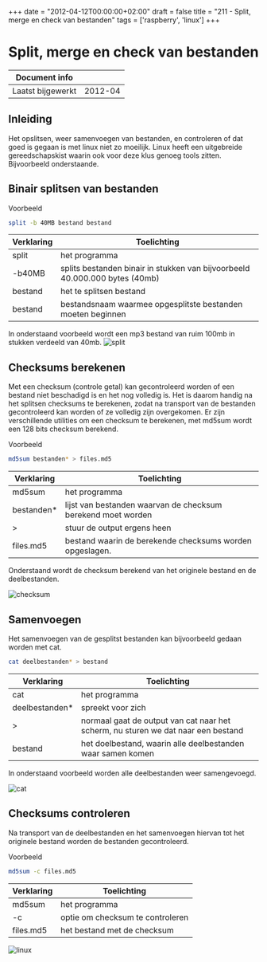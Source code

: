 +++
date = "2012-04-12T00:00:00+02:00"
draft = false
title = "211 - Split, merge en check van bestanden"
tags = ['raspberry', 'linux']
+++


# Split, merge en check van bestanden

| Document info       |                   |
|---------------------|-------------------|
| Laatst bijgewerkt   | 2012-04           |


## Inleiding

Het opslitsen, weer samenvoegen van bestanden, en controleren of dat goed is gegaan is met linux niet zo moeilijk.
Linux heeft een uitgebreide gereedschapskist waarin ook voor deze klus genoeg tools zitten. Bijvoorbeeld onderstaande.

## Binair splitsen van bestanden

Voorbeeld
```bash
split -b 40MB bestand bestand
```

Verklaring | Toelichting
---------- | -----------
split      | het programma
-b40MB     | splits bestanden binair in stukken van bijvoorbeeld 40.000.000 bytes (40mb)
bestand    | het te splitsen bestand
bestand    |  bestandsnaam waarmee opgesplitste bestanden moeten beginnen

In onderstaand voorbeeld wordt een mp3 bestand van ruim 100mb in stukken verdeeld van 40mb. 
![split](/img/211-1-split.jpg)


## Checksums berekenen
Met een checksum (controle getal) kan gecontroleerd worden of een bestand niet beschadigd is en het nog volledig is.
Het is daarom handig na het splitsen checksums te berekenen, zodat na transport van de bestanden gecontroleerd kan
worden of ze volledig zijn overgekomen.
Er zijn verschillende utilities om een checksum te berekenen, met md5sum wordt een 128 bits checksum berekend.

Voorbeeld
```bash
md5sum bestanden* > files.md5
```

Verklaring | Toelichting
---------- | -----------
md5sum     | het programma
bestanden* | lijst van bestanden waarvan de checksum berekend moet worden
 >         | stuur de output ergens heen
files.md5  | bestand waarin de berekende checksums worden opgeslagen.

Onderstaand wordt de checksum berekend van het originele bestand en de deelbestanden.

![checksum](/img/211-2-md5sum.jpg)


## Samenvoegen
Het samenvoegen van de gesplitst bestanden kan bijvoorbeeld gedaan worden met cat.
```bash
cat deelbestanden* > bestand
```

Verklaring      | Toelichting
--------------- | -----------
cat             | het programma
deelbestanden*  | spreekt voor zich
 >              | normaal gaat de output van cat naar het scherm, nu sturen we dat naar een bestand
bestand         | het doelbestand, waarin alle deelbestanden waar samen komen

In onderstaand voorbeeld worden alle deelbestanden weer samengevoegd. 

![cat](/img/211-3-cat.jpg)


## Checksums controleren
Na transport van de deelbestanden en het samenvoegen hiervan tot het originele bestand worden de bestanden
gecontroleerd.

Voorbeeld
```bash
md5sum -c files.md5
```

Verklaring | Toelichting
---------- | -----------
md5sum     | het programma
-c         | optie om checksum te controleren
files.md5  | het bestand met de checksum


![linux](/img/211-4-md5sum.jpg)


